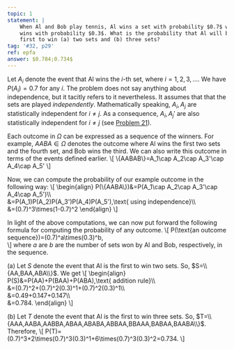 ```yaml
---
topic: 1
statement: |
    When Al and Bob play tennis, Al wins a set with probability $0.7$ while Bob
    wins with probability $0.3$. What is the probability that Al will be the
    first to win (a) two sets and (b) three sets?
tag: '#32, p29'
ref: epfa
answer: $0.784;0.734$
---
```

Let $A_i$ denote the event that Al wins the $i$-th set, where $i=1,2,3,...$. We
have $P(A_i)=0.7$ for any $i$. The problem does not say anything about
independence, but it tacitly refers to it nevertheless. It assumes that that the
sets are played *independently*. Mathematically speaking, $A_i,A_j$ are
statistically independent for $i\neq j$. As a consequence, $A_i,A_j'$ are
also statistically independent for $i\neq j$ (see [Problem 21](#prob-21)).

Each outcome in $\Omega$ can be expressed as a sequence of the winners. For example, $AABA\in\Omega$ denotes the outcome where Al wins the first two sets and the fourth set, and Bob wins the third. We can also write this outcome in terms of the events defined earlier.
\\[
\\{AABAB\\}=A_1\cap A_2\cap A_3'\cap A_4\cap A_5'
\\]

Now, we can compute the probability of our example outcome in the following way:
\\[
\begin{align}
P(\\{AABA\\})&=P(A_1\cap A_2\cap A_3'\cap A_4\cap A_5')\\\\\
&=P(A_1)P(A_2)P(A_3')P(A_4)P(A_5'),\text{ using independence}\\\\\
&=(0.7)^3\times(1-0.7)^2
\end{align}
\\]

In light of the above computations, we can now put forward the following
formula for computing the probability of any outcome.
\\[
P(\text{an outcome sequence})=(0.7)^a\times(0.3)^b,    
\\]
where $a$ are $b$ are the number of sets won by Al and Bob, respectively, in the sequence.

(a) Let $S$ denote the event that Al is the first to win two sets. So,
$S=\\{AA,BAA,ABA\\}$. We get
\\[
\begin{align}
P(S)&=P(AA)+P(BAA)+P(ABA),\text{ addition rule}\\\\\
&=(0.7)^2+(0.7)^2(0.3)^1+(0.7)^2(0.3)^1\\\\\
&=0.49+0.147+0.147\\\\\
&=0.784.
\end{align}
\\]

(b) Let $T$ denote the event that Al is the first to win three sets. So,
$T=\\{AAA,AABA,AABBA,ABAA,ABABA,ABBAA,BBAAA,BABAA,BAABA\\}$. Therefore,
\\[
P(T)=(0.7)^3+2\times(0.7)^3(0.3)^1+6\times(0.7)^3(0.3)^2=0.734.
\\]
